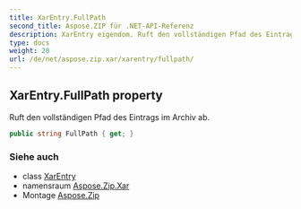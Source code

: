 ```yaml
---
title: XarEntry.FullPath
second_title: Aspose.ZIP für .NET-API-Referenz
description: XarEntry eigendom. Ruft den vollständigen Pfad des Eintrags im Archiv ab.
type: docs
weight: 20
url: /de/net/aspose.zip.xar/xarentry/fullpath/
---
```

## XarEntry.FullPath property

Ruft den vollständigen Pfad des Eintrags im Archiv ab.

```csharp
public string FullPath { get; }
```

### Siehe auch

* class [XarEntry](../)
* namensraum [Aspose.Zip.Xar](../../xarentry/)
* Montage [Aspose.Zip](../../../)


